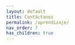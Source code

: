 ```yaml
---
layout: default
title: Contáctanos
permalink: /aprendizaje/
nav_order: 7
has_children: true
---
```

